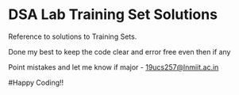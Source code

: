   # DSA Lab Training Set Solutions

Reference to solutions to Training Sets.

Done my best to keep the code clear and error free even then if any

Point mistakes and let me know if major - 19ucs257@lnmiit.ac.in

#Happy Coding!!
